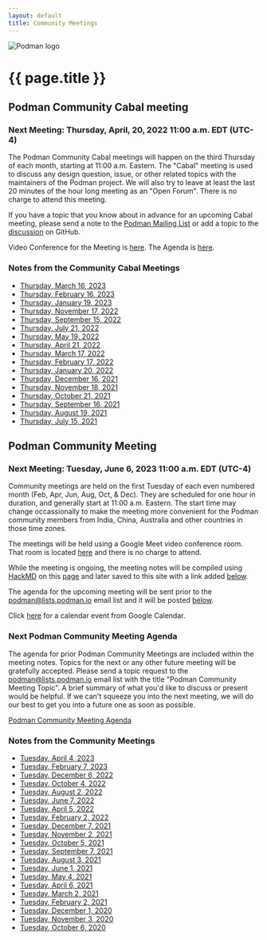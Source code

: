 ```yaml
---
layout: default
title: Community Meetings
---
```


![Podman logo](../../images/podman.svg)

# {{ page.title }}

## Podman Community Cabal meeting
### Next Meeting: Thursday, April, 20, 2022 11:00 a.m. EDT (UTC-4)

The Podman Community Cabal meetings will happen on the third Thursday of each month, starting at 11:00 a.m. Eastern.
The "Cabal" meeting is used to discuss any design question, issue, or other related topics with the maintainers of
the Podman project.  We will also try to leave at least the last 20 minutes of the hour long meeting as an "Open Forum".
There is no charge to attend this meeting.

If you have a topic that you know about in advance for an upcoming Cabal meeting, please send a note to the
[Podman Mailing List](https://podman.io/community/#mailing-list) or add a topic to the [discussion](https://github.com/containers/podman/discussions/10670) on GitHub.

Video Conference for the Meeting is [here](https://meet.google.com/ieq-pxhy-jbh).
The Agenda is [here](https://hackmd.io/gQCfskDuRLm7iOsWgH2yrg?both).

### Notes from the Community Cabal Meetings

 * [Thursday, March 16, 2023](https://podman.io/community/meeting/notes/2023-03-16)
 * [Thursday, February 16, 2023](https://podman.io/community/meeting/notes/2023-02-16)
 * [Thursday, January 19, 2023](https://podman.io/community/meeting/notes/2023-01-19)
 * [Thursday, November 17, 2022](https://podman.io/community/meeting/notes/2022-11-17)
 * [Thursday, September 15, 2022](https://podman.io/community/meeting/notes/2022-09-15)
 * [Thursday, July 21, 2022](https://podman.io/community/meeting/notes/2022-07-21)
 * [Thursday, May 19, 2022](https://podman.io/community/meeting/notes/2022-05-19)
 * [Thursday, April 21, 2022](https://podman.io/community/meeting/notes/2022-04-21)
 * [Thursday, March 17, 2022](https://podman.io/community/meeting/notes/2022-03-17)
 * [Thursday, February 17, 2022](https://podman.io/community/meeting/notes/2022-02-17)
 * [Thursday, January 20, 2022](https://podman.io/community/meeting/notes/2022-01-20)
 * [Thursday, December 16, 2021](https://podman.io/community/meeting/notes/2021-12-16)
 * [Thursday, November 18, 2021](https://podman.io/community/meeting/notes/2021-11-18)
 * [Thursday, October 21, 2021](https://podman.io/community/meeting/notes/2021-10-21)
 * [Thursday, September 16, 2021](https://podman.io/community/meeting/notes/2021-09-16)
 * [Thursday, August 19, 2021](https://podman.io/community/meeting/notes/2021-08-19)
 * [Thursday, July 15, 2021](https://podman.io/community/meeting/notes/2021-07-15)

## Podman Community Meeting
### Next Meeting: Tuesday, June 6, 2023 11:00 a.m. EDT (UTC-4)

Community meetings are held on the first Tuesday of each even numbered month (Feb, Apr, Jun, Aug, Oct, & Dec).  They are scheduled for one hour in 
duration, and generally start at 11:00 a.m. Eastern.  The start time may change occassionally to make
the meeting more convenient for the Podman community members from India, China, Australia and other countries
in those time zones.

The meetings will be held using a Google Meet video conference room.  That room is located [here](https://meet.google.com/ieq-pxhy-jbh)
and there is no charge to attend.

While the meeting is ongoing, the meeting notes will be compiled using [HackMD](https://hackmd.io) on this [page](https://hackmd.io/fc1zraYdS0-klJ2KJcfC7w)
and later saved to this site with a link added [below](https://podman.io/community/meeting/#notes-from-the-community-meetings).

The agenda for the upcoming meeting will be sent prior to the [podman@lists.podman.io](mailto:podman@lists.podman.io) email list and it will 
be posted [below](https://podman.io/community/meeting/#next-podman-community-meeting-agenda).

Click [here](https://calendar.google.com/calendar/event?action=TEMPLATE&tmeid=djhobDZtZzlyN2E3OHVjc3NmbjF2OTg1N3VfMjAyMzA0MDRUMTUwMDAwWiB0c3dlZW5leUByZWRoYXQuY29t&tmsrc=tsweeney%40redhat.com&scp=ALL) for a calendar event from Google Calendar.

### Next Podman Community Meeting Agenda

The agenda for prior Podman Community Meetings are included within the meeting notes.
Topics for the next or any other future meeting will be gratefully accepted.  Please send
a topic request to the [podman@lists.podman.io](mailto:podman@lists.podman.io) email list
with the title "Podman Community Meeting Topic".  A brief summary of what you'd like to
discuss or present would be helpful.  If we can't squeeze you into the next meeting,
we will do our best to get you into a future one as soon as possible.

 [Podman Community Meeting Agenda](https://podman.io/community/meeting/agenda)


### Notes from the Community Meetings

 * [Tuesday, April 4, 2023](https://podman.io/community/meeting/notes/2023-04-04)
 * [Tuesday, February 7, 2023](https://podman.io/community/meeting/notes/2023-02-07)
 * [Tuesday, December 6, 2022](https://podman.io/community/meeting/notes/2022-12-06)
 * [Tuesday, October 4, 2022](https://podman.io/community/meeting/notes/2022-10-04)
 * [Tuesday, August 2, 2022](https://podman.io/community/meeting/notes/2022-08-02)
 * [Tuesday, June 7, 2022](https://podman.io/community/meeting/notes/2022-06-07)
 * [Tuesday, April 5, 2022](https://podman.io/community/meeting/notes/2022-04-05)
 * [Tuesday, February 2, 2022](https://podman.io/community/meeting/notes/2022-02-01)
 * [Tuesday, December 7, 2021](https://podman.io/community/meeting/notes/2021-12-07)
 * [Tuesday, November 2, 2021](https://podman.io/community/meeting/notes/2021-11-02)
 * [Tuesday, October 5, 2021](https://podman.io/community/meeting/notes/2021-10-05)
 * [Tuesday, September 7, 2021](https://podman.io/community/meeting/notes/2021-09-07)
 * [Tuesday, August 3, 2021](https://podman.io/community/meeting/notes/2021-08-03)
 * [Tuesday, June 1, 2021](https://podman.io/community/meeting/notes/2021-06-01)
 * [Tuesday, May 4, 2021](https://podman.io/community/meeting/notes/2021-05-04)
 * [Tuesday, April 6, 2021](https://podman.io/community/meeting/notes/2021-04-06)
 * [Tuesday, March 2, 2021](https://podman.io/community/meeting/notes/2021-03-02)
 * [Tuesday, February 2, 2021](https://podman.io/community/meeting/notes/2021-02-02)
 * [Tuesday, December 1, 2020](https://podman.io/community/meeting/notes/2020-12-01)
 * [Tuesday, November 3, 2020](https://podman.io/community/meeting/notes/2020-11-03)
 * [Tuesday, October 6, 2020](https://podman.io/community/meeting/notes/2020-10-06)

